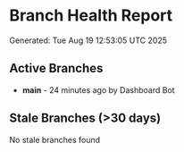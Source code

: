 # Branch Health Report
Generated: Tue Aug 19 12:53:05 UTC 2025

## Active Branches
- **main** - 24 minutes ago by Dashboard Bot

## Stale Branches (>30 days)
No stale branches found
